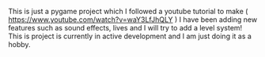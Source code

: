 This is just a pygame project which I followed a youtube tutorial to make ( https://www.youtube.com/watch?v=waY3LfJhQLY )
I have been adding new features such as sound effects, lives and I will try to add a level system!
This is project is currently in active development and I am just doing it as a hobby.
